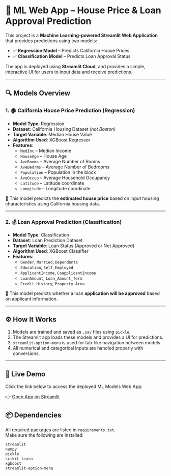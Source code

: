 # 🧠 ML Web App – House Price & Loan Approval Prediction

This project is a **Machine Learning-powered Streamlit Web Application** that provides predictions using two models:

- ✅ **Regression Model** – Predicts California House Prices  
- ✅ **Classification Model** – Predicts Loan Approval Status  

The app is deployed using **Streamlit Cloud**, and provides a simple, interactive UI for users to input data and receive predictions.

---

## 🔍 Models Overview

### 1. 🏠 California House Price Prediction (Regression)

- **Model Type**: Regression  
- **Dataset**: California Housing Dataset *(not Boston)*  
- **Target Variable**: Median House Value  
- **Algorithm Used**: XGBoost Regressor  
- **Features**:
  - `MedInc` – Median Income
  - `HouseAge` – House Age
  - `AveRooms` – Average Number of Rooms
  - `AveBedrms` – Average Number of Bedrooms
  - `Population` – Population in the block
  - `AveOccup` – Average Household Occupancy
  - `Latitude` – Latitude coordinate
  - `Longitude` – Longitude coordinate

📌 This model predicts the **estimated house price** based on input housing characteristics using California housing data.

---

### 2. 💰 Loan Approval Prediction (Classification)

- **Model Type**: Classification  
- **Dataset**: Loan Prediction Dataset  
- **Target Variable**: Loan Status (Approved or Not Approved)  
- **Algorithm Used**: XGBoost Classifier  
- **Features**:
  - `Gender`, `Married`, `Dependents`
  - `Education`, `Self_Employed`
  - `ApplicantIncome`, `CoapplicantIncome`
  - `LoanAmount`, `Loan_Amount_Term`
  - `Credit_History`, `Property_Area`

📌 This model predicts whether a loan **application will be approved** based on applicant information.

---

## ⚙️ How It Works

1. Models are trained and saved as `.sav` files using `pickle`.
2. The Streamlit app loads these models and provides a UI for predictions.
3. `streamlit-option-menu` is used for tab-like navigation between models.
4. All numerical and categorical inputs are handled properly with conversions.

---
## 🔗 Live Demo

Click the link below to access the deployed ML Models Web App:

👉 [Open App on Streamlit](https://mlmodelswebapp2-sk4tntsrva88mbukrdpgqx.streamlit.app/)


## 📦 Dependencies

All required packages are listed in `requirements.txt`.  
Make sure the following are installed:

```txt
streamlit
numpy
pickle
scikit-learn
xgboost
streamlit-option-menu


